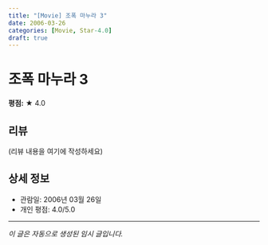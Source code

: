 ```yaml
---
title: "[Movie] 조폭 마누라 3"
date: 2006-03-26
categories: [Movie, Star-4.0]
draft: true
---
```


# 조폭 마누라 3

**평점:** ★ 4.0

## 리뷰

(리뷰 내용을 여기에 작성하세요)

## 상세 정보

- 관람일: 2006년 03월 26일
- 개인 평점: 4.0/5.0

---

*이 글은 자동으로 생성된 임시 글입니다.*
